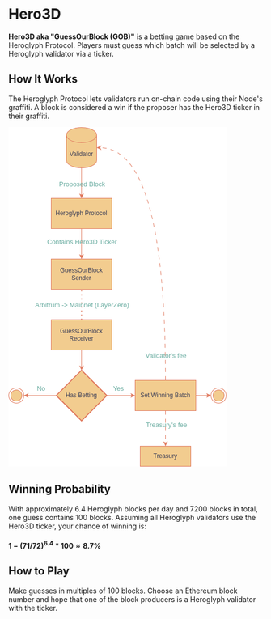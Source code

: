 # Hero3D
**Hero3D aka "GuessOurBlock (GOB)"** is a betting game based on the Heroglyph Protocol. Players must guess which batch will be selected by a Heroglyph validator via a ticker.

## How It Works
The Heroglyph Protocol lets validators run on-chain code using their Node's graffiti. A block is considered a win if the proposer has the Hero3D ticker in their graffiti.

![Protocol Flow](docs/ProtocolFlow.png)


## Winning Probability
With approximately 6.4 Heroglyph blocks per day and 7200 blocks in total, one guess contains 100 blocks. Assuming all Heroglyph validators use the Hero3D ticker, your chance of winning is:
#### $1-(71/72)^{6.4} *100 ≈ 8.7$%

## How to Play
Make guesses in multiples of 100 blocks. Choose an Ethereum block number and hope that one of the block producers is a Heroglyph validator with the ticker.